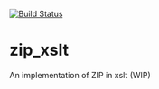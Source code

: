 [![Build Status](https://travis-ci.org/eXpertML/zip_xslt.svg?branch=master)](https://travis-ci.org/eXpertML/zip_xslt)

# zip_xslt
An implementation of ZIP in xslt (WIP)
